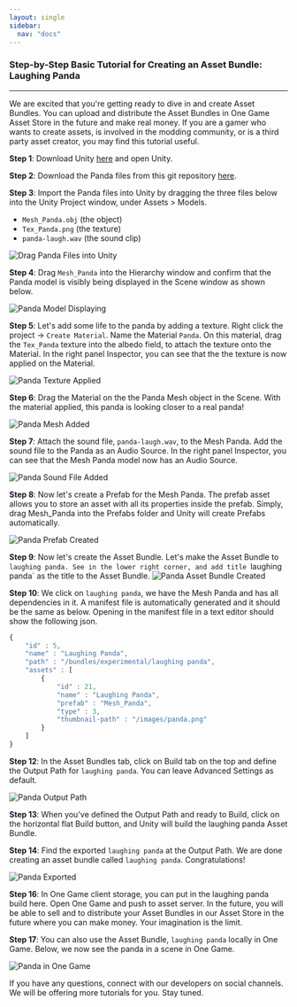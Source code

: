 ```yaml
---
layout: single
sidebar:
  nav: "docs"
---
```


### Step-by-Step Basic Tutorial for Creating an Asset Bundle: Laughing Panda
-----------------------------------------------------------------------------

We are excited that you're getting ready to dive in and create Asset Bundles. You can upload and distribute the Asset Bundles in One Game Asset Store in the future and make real money. If you are a gamer who wants to create assets, is involved in the modding community, or is a third party asset creator, you may find this tutorial useful.

**Step 1**: Download Unity [here](https://unity3d.com/get-unity/download) and open Unity.


**Step 2**: Download the Panda files from this git repository [here](https://github.com/OneGameFoundation/docs/tree/master/assets/Mesh_Panda).

**Step 3**: Import the Panda files into Unity by dragging the three files below into the Unity Project window, under Assets > Models.

* `Mesh_Panda.obj` (the object)
* `Tex_Panda.png` (the texture)
* `panda-laugh.wav` (the sound clip)

![Drag Panda Files into Unity](https://raw.githubusercontent.com/OneGameFoundation/docs/master/assets/screenshots-laughing-panda/screenshot-step2.png)


**Step 4**: Drag `Mesh_Panda` into the Hierarchy window and confirm that the Panda model is visibly being displayed in the Scene window as shown below.

![Panda Model Displaying](https://raw.githubusercontent.com/OneGameFoundation/docs/master/assets/screenshots-laughing-panda/screenshot-step3.png)


**Step 5**: Let's add some life to the panda by adding a texture. Right click the project -> `Create Material`. Name the Material `Panda`. On this material, drag the `Tex_Panda` texture into the albedo field, to attach the texture onto the Material. In the right panel Inspector, you can see that the the texture is now applied on the Material. 

![Panda Texture Applied](https://raw.githubusercontent.com/OneGameFoundation/docs/master/assets/screenshots-laughing-panda/screenshot-step3.png)


**Step 6**: Drag the Material on the the Panda Mesh object in the Scene. With the material applied, this panda is looking closer to a real panda!

![Panda Mesh Added](https://raw.githubusercontent.com/OneGameFoundation/docs/master/assets/screenshots-laughing-panda/screenshot-step4.png)


**Step 7**: Attach the sound file, `panda-laugh.wav`, to the Mesh Panda. Add the sound file to the Panda as an Audio Source. In the right panel Inspector, you can see that the Mesh Panda model now has an Audio Source.

![Panda Sound File Added](https://raw.githubusercontent.com/OneGameFoundation/docs/master/assets/screenshots-laughing-panda/screenshot-step5.png)


**Step 8**: Now let's create a Prefab for the Mesh Panda. The prefab asset allows you to store an asset with all its properties inside the prefab. Simply, drag Mesh_Panda into the Prefabs folder and Unity will create Prefabs automatically.

![Panda Prefab Created](https://raw.githubusercontent.com/OneGameFoundation/docs/master/assets/screenshots-laughing-panda/screenshot-step6.png)


**Step 9**: Now let's create the Asset Bundle. Let's make the Asset Bundle to `laughing panda. See in the lower right corner, and add title `laughing panda` as the title to the Asset Bundle.
![Panda Asset Bundle Created](https://raw.githubusercontent.com/OneGameFoundation/docs/master/assets/screenshots-laughing-panda/screenshot-step7.png)


**Step 10**: We click on `laughing panda`, we have the Mesh Panda and has all dependencies in it. A manifest file is automatically generated and it should be the same as below. Opening in the manifest file in a text editor should show the following json.

```javascript
{
    "id" : 5,
    "name" : "Laughing Panda",
    "path" : "/bundles/experimental/laughing panda",
    "assets" : [
        {
            "id" : 21,
            "name" : "Laughing Panda",
            "prefab" : "Mesh_Panda",
            "type" : 3,
            "thumbnail-path" : "/images/panda.png"
        }
    ]
}
```

**Step 12**: In the Asset Bundles tab, click on Build tab on the top and define the Output Path for `laughing panda`. You can leave Advanced Settings as default.

![Panda Output Path](https://raw.githubusercontent.com/OneGameFoundation/docs/master/assets/screenshots-laughing-panda/screenshot-step8.png)


**Step 13**: When you've defined the Output Path and ready to Build, click on the horizontal flat Build button, and Unity will build the laughing panda Asset Bundle.

**Step 14**: Find the exported `laughing panda` at the Output Path. We are done creating an asset bundle called `laughing panda`. Congratulations!

![Panda Exported](https://raw.githubusercontent.com/OneGameFoundation/docs/master/assets/screenshots-laughing-panda/screenshot-step9.png)


**Step 16**: In One Game client storage, you can put in the laughing panda build here. Open One Game and push to asset server. In the future, you will be able to sell and to distribute your Asset Bundles in our Asset Store in the future where you can make money. Your imagination is the limit.

**Step 17**: You can also use the Asset Bundle, `laughing panda` locally in One Game. Below, we now see the panda in a scene in One Game.

![Panda in One Game](https://raw.githubusercontent.com/OneGameFoundation/docs/master/assets/screenshots-laughing-panda/screenshot-step10.png)

If you have any questions, connect with our developers on social channels. We will be offering more tutorials for you. Stay tuned.



